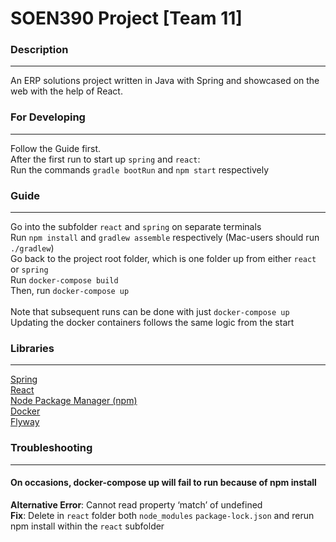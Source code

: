 # SOEN390 Project [Team 11]

### Description

---
An ERP solutions project written in Java with Spring and showcased on the web with the help of React.

### For Developing

---
Follow the Guide first.\
After the first run to start up `spring` and `react`:\
Run the commands `gradle bootRun` and `npm start` respectively

### Guide

---
Go into the subfolder `react` and `spring` on separate terminals\
Run `npm install` and `gradlew assemble` respectively (Mac-users should run `./gradlew`)\
Go back to the project root folder, which is one folder up from either `react` or `spring`\
Run `docker-compose build`\
Then, run `docker-compose up`\
\
Note that subsequent runs can be done with just `docker-compose up`\
Updating the docker containers follows the same logic from the start


### Libraries 

---
[Spring](https://spring.io/) \
[React](https://reactjs.org/) \
[Node Package Manager (npm)](https://www.npmjs.com/) \
[Docker](https://www.docker.com/) \
[Flyway](https://flywaydb.org/)

### Troubleshooting

---
#### On occasions, docker-compose up will fail to run because of npm install 
**Alternative Error**: Cannot read property ‘match’ of undefined\
**Fix**: Delete in `react` folder both `node_modules` `package-lock.json` and rerun npm install within the `react` subfolder
